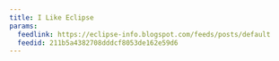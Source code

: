 ```yaml
---
title: I Like Eclipse
params:
  feedlink: https://eclipse-info.blogspot.com/feeds/posts/default
  feedid: 211b5a4382708dddcf8053de162e59d6
---
```

